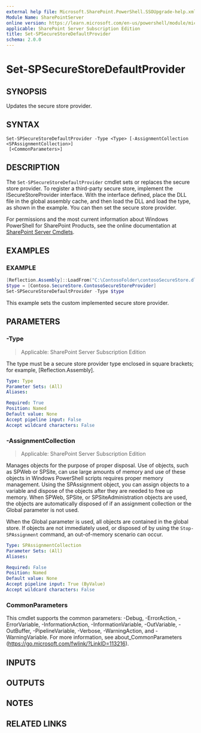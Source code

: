 ```yaml
---
external help file: Microsoft.SharePoint.PowerShell.SSOUpgrade-help.xml
Module Name: SharePointServer
online version: https://learn.microsoft.com/en-us/powershell/module/microsoft.sharepoint.powershell/set-spsecurestoredefaultprovider
applicable: SharePoint Server Subscription Edition
title: Set-SPSecureStoreDefaultProvider
schema: 2.0.0
---
```


# Set-SPSecureStoreDefaultProvider

## SYNOPSIS
Updates the secure store provider.

## SYNTAX

```
Set-SPSecureStoreDefaultProvider -Type <Type> [-AssignmentCollection <SPAssignmentCollection>]
 [<CommonParameters>]
```

## DESCRIPTION
The `Set-SPSecureStoreDefaultProvider` cmdlet sets or replaces the secure store provider.
To register a third-party secure store, implement the ISecureStoreProvider interface.
With the interface defined, place the DLL file in the global assembly cache, and then load the DLL and load the type, as shown in the example.
You can then set the secure store provider.

For permissions and the most current information about Windows PowerShell for SharePoint Products, see the online documentation at [SharePoint Server Cmdlets](https://learn.microsoft.com/powershell/sharepoint/sharepoint-server/sharepoint-server-cmdlets).

## EXAMPLES

### EXAMPLE
```powershell
[Reflection.Assembly]::LoadFrom("C:\ContosoFolder\contosoSecureStore.dll")
$type = [Contoso.SecureStore.ContosoSecureStoreProvider]
Set-SPSecureStoreDefaultProvider -Type $type
```

This example sets the custom implemented secure store provider.

## PARAMETERS

### -Type

> Applicable: SharePoint Server Subscription Edition

The type must be a secure store provider type enclosed in square brackets; for example, \[Reflection.Assembly\].

```yaml
Type: Type
Parameter Sets: (All)
Aliases:

Required: True
Position: Named
Default value: None
Accept pipeline input: False
Accept wildcard characters: False
```

### -AssignmentCollection

> Applicable: SharePoint Server Subscription Edition

Manages objects for the purpose of proper disposal.
Use of objects, such as SPWeb or SPSite, can use large amounts of memory and use of these objects in Windows PowerShell scripts requires proper memory management.
Using the SPAssignment object, you can assign objects to a variable and dispose of the objects after they are needed to free up memory.
When SPWeb, SPSite, or SPSiteAdministration objects are used, the objects are automatically disposed of if an assignment collection or the Global parameter is not used.

When the Global parameter is used, all objects are contained in the global store.
If objects are not immediately used, or disposed of by using the `Stop-SPAssignment` command, an out-of-memory scenario can occur.

```yaml
Type: SPAssignmentCollection
Parameter Sets: (All)
Aliases:

Required: False
Position: Named
Default value: None
Accept pipeline input: True (ByValue)
Accept wildcard characters: False
```

### CommonParameters
This cmdlet supports the common parameters: -Debug, -ErrorAction, -ErrorVariable, -InformationAction, -InformationVariable, -OutVariable, -OutBuffer, -PipelineVariable, -Verbose, -WarningAction, and -WarningVariable. For more information, see about_CommonParameters (https://go.microsoft.com/fwlink/?LinkID=113216).

## INPUTS

## OUTPUTS

## NOTES

## RELATED LINKS

